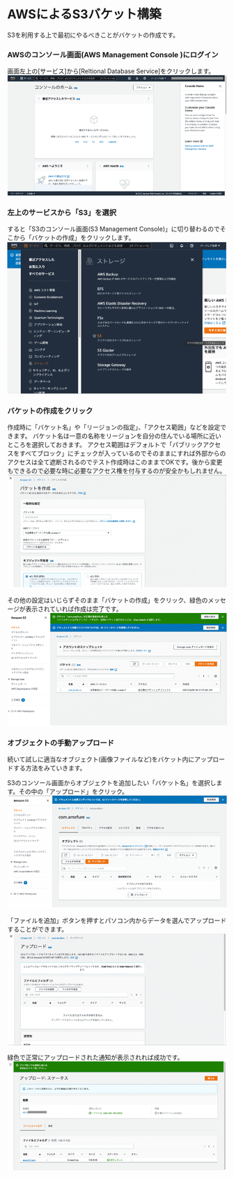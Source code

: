 # AWSによるS3バケット構築
S3を利用する上で最初にやるべきことがバケットの作成です。 

### AWSのコンソール画面(AWS Management Console )にログイン
画面左上の[サービス]から[Reltional Database Service]をクリックします。
![S3設定](img/s3bucket/s3bucket_install1.png)  


### 左上のサービスから「S3」を選択
すると「S3のコンソール画面(S3 Management Console)」に切り替わるのでそこから「バケットの作成」をクリックします。
![S3設定](img/s3bucket/s3bucket_install2.png)  


### バケットの作成をクリック
作成時に「バケット名」や「リージョンの指定」、「アクセス範囲」などを設定できます。
バケット名は一意の名称をリージョンを自分の住んでいる場所に近いところを選択しておきます。
アクセス範囲はデフォルトで「パブリックアクセスをすべてブロック」にチェックが入っているのでそのままにすれば外部からのアクセスは全て遮断されるのでテスト作成時はこのままでOKです。後から変更もできるので必要な時に必要なアクセス権を付与するのが安全かもしれません。
![S3設定](img/s3bucket/s3bucket_install3.png)  

その他の設定はいじらずそのまま「バケットの作成」をクリック、緑色のメッセージが表示されていれば作成は完了です。
![S3設定](img/s3bucket/s3bucket_install4.png)  

### オブジェクトの手動アップロード
続いて試しに適当なオブジェクト(画像ファイルなど)をバケット内にアップロードする方法をみていきます。

S3のコンソール画面からオブジェクトを追加したい「バケット名」を選択します。その中の「アップロード」をクリック。
![S3設定](img/s3bucket/objectt_upload1.png)  

「ファイルを追加」ボタンを押すとパソコン内からデータを選んでアップロードすることができます。
![S3設定](img/s3bucket/objectt_upload2.png)  

緑色で正常にアップロードされた通知が表示されれば成功です。
![S3設定](img/s3bucket/objectt_upload3.png) 